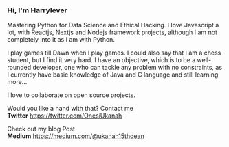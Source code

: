 
  

### Hi, I'm Harrylever

<!--

**Harrylever/Harrylever** is a ✨ _special_ ✨ repository because its `README.md` (this file) appears on your GitHub profile.

Here are some ideas to get you started:

-->
Mastering Python for Data Science and Ethical Hacking. I love Javascript a lot, with Reactjs, Nextjs and Nodejs framework projects, although I am not completely into it as I am with Python.

I play games till Dawn when I play games. I could also say that I am a chess student, but I find it very hard. I have an objective, which is to be a well-rounded developer, one who can tackle any problem with no constraints, as I currently have basic knowledge of Java and C language and still learning more...

I love to collaborate on open source projects.

Would you like a hand with that? Contact me
<br>
__Twitter__ https://twitter.com/OnesiUkanah

Check out my blog Post
<br>
__Medium__ https://medium.com/@ukanah15thdean
